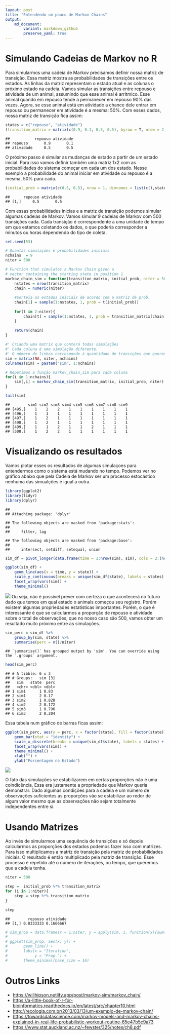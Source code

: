 ```yaml
---
layout: post
title: "Entendendo um pouco de Markov Chains"
output:
    md_document:
        variant: markdown_github
        preserve_yaml: true
---
```


Simulando Cadeias de Markov no R
================================

Para simularmos uma cadeia de Markov precisamos definir nossa matriz de
transição. Essa matriz mostra as probabilidades de transições entre os
estados. As linhas da matriz representam o estado atual e as colunas o
próximo estado na cadeia. Vamos simular as transições entre repouso e
atividade de um animal, assumindo que esse animal é arritmico. Esse
animal quando em repouso tende a permanecer em repouso 90% das vezes.
Agora, se esse animal está em atividade a chance dele entrar em repouso
ou permanecer em atividade é a mesma: 50%. Com esses dados, nossa matriz
de transição fica assim:

``` r
states = c("repouso", "atividade")
(transition_matrix = matrix(c(0.9, 0.1, 0.5, 0.5), byrow = T, nrow = 2, dimnames = list(states,states)))
```

    ##           repouso atividade
    ## repouso       0.9       0.1
    ## atividade     0.5       0.5

O próximo passo é simular as mudanças de estado a partir de um estado
inicial. Para isso vamos definir também uma matriz 1x2 com as
probabilidades do sistema começar em cada um dos estado. Nesse exemplo a
probabilidade do animal iniciar em atividade ou repouso é a mesma, 50%
para cada.

``` r
(initial_prob = matrix(c(0.5, 0.5), nrow = 1, dimnames = list(c(),states)))
```

    ##      repouso atividade
    ## [1,]     0.5       0.5

Com essas probabilidades inicias e a matriz de transição podemos simular
algumas cadeias de Markov. Vamos simular 9 cadeias de Markov com 500
transições cada. Cada transição é correspondente a uma unidade de tempo
em que estamos coletando os dados, o que poderia corresponder a minutos
ou horas dependendo do tipo de coleta.

``` r
set.seed(53)

# Quantas simulações e probabilidades iniciais
nchains  = 9
niter = 500

# Function that simulates a Markov Chain given a 
# vector containing the starting state in position 1
markov_chain_sim = function(transition_matrix, initial_prob, niter = 50){
    nstates = nrow(transition_matrix)
    chain = numeric(niter)
    
    #Sorteia os estados iniciais de acordo com a matriz de prob.
    chain[1] = sample(1:nstates, 1, prob = t(initial_prob))
    
    for(t in 2:niter){
        chain[t] = sample(1:nstates, 1, prob = transition_matrix[chain[t-1],])
    }
    
    return(chain)
}

#' Criando uma matrix que conterá todas simulações
#' Cada coluna é uma simulação diferente.
#' O número de linhas corresponde à quantidade de transições que queremos simular
sim = matrix(NA, niter, nchains)
colnames(sim) = paste0("sim", 1:nchains) 

# Repetimos a função markov_chain_sim para cada coluna
for(i in 1:nchains){
    sim[,i] = markov_chain_sim(transition_matrix, initial_prob, niter) 
}

tail(sim)
```

    ##        sim1 sim2 sim3 sim4 sim5 sim6 sim7 sim8 sim9
    ## [495,]    1    2    2    1    1    1    1    1    1
    ## [496,]    1    1    1    1    1    1    1    1    1
    ## [497,]    1    2    1    1    1    1    1    1    1
    ## [498,]    1    2    1    1    1    1    1    1    1
    ## [499,]    1    1    2    1    1    2    1    1    1
    ## [500,]    1    2    2    1    1    1    1    1    1

Visualizando os resultados
==========================

Vamos plotar esses os resultados de algumas simulaçoes para entendermos
como o sistema está mudando no tempo. Podemos ver no gráfico abaixo que
pela Cadeia de Markov ser um processo estocástico nenhuma das simualções
é igual a outra.

``` r
library(ggplot2)
library(tidyr)
library(dplyr)
```

    ## 
    ## Attaching package: 'dplyr'

    ## The following objects are masked from 'package:stats':
    ## 
    ##     filter, lag

    ## The following objects are masked from 'package:base':
    ## 
    ##     intersect, setdiff, setequal, union

``` r
sim_df = pivot_longer(data.frame(time = 1:nrow(sim), sim), cols = 2:(ncol(sim)+1), names_to = "sim", values_to = "state")

ggplot(sim_df) +
    geom_line(aes(x = time, y = state)) +
    scale_y_continuous(breaks = unique(sim_df$state), labels = states) +
    facet_wrap(vars(sim)) +
    theme_minimal()
```

![](markov_chain_files/figure-markdown_github/line-plot-1.png) Ou seja,
não é possível prever com certeza o que acontecerá no futuro dado que
temos em qual estado o animals começou seu registro. Porém existem
algumas propriedades estatísticas importantes. Porém, o que é
interessante é que se calcularmos a proporção de repouso e atividade
sobre o total de observações, que no nosso caso são 500, vamos obter um
resultado muito próximo entre as simulações.

``` r
sim_perc = sim_df %>% 
    group_by(sim, state) %>% 
    summarise(perc = n()/niter)
```

    ## `summarise()` has grouped output by 'sim'. You can override using the `.groups` argument.

``` r
head(sim_perc)
```

    ## # A tibble: 6 x 3
    ## # Groups:   sim [3]
    ##   sim   state  perc
    ##   <chr> <dbl> <dbl>
    ## 1 sim1      1 0.83 
    ## 2 sim1      2 0.17 
    ## 3 sim2      1 0.828
    ## 4 sim2      2 0.172
    ## 5 sim3      1 0.796
    ## 6 sim3      2 0.204

Essa tabela num gráfico de barras ficas assim:

``` r
ggplot(sim_perc, aes(y = perc, x = factor(state), fill = factor(state))) +
    geom_bar(stat = "identity") +
    scale_x_discrete(breaks = unique(sim_df$state), labels = states) +
    facet_wrap(vars(sim)) +
    theme_minimal() +
    xlab("") +
    ylab("Porcentagem no Estado")
```

![](markov_chain_files/figure-markdown_github/bar-plot-1.png)

O fato das simulações se estabilizarem em certas proporções não é uma
coindicência. Essa era justamente a propriedade que Markov queria
demonstrar. Dado algumas condições para a cadeia e um número de
observações suficientes as proporções vão se estabilizar ao redor de
algum valor mesmo que as observações não sejam totalmente independentes
entre si.

Usando Matrizes
===============

Ao invés de simularmos uma sequência de transições e só depois
calcularmos as proporções dos estados podemos fazer isso com matrizes.
Para isso multiplicamos a matriz de transição pela matriz de
probabilidades iniciais. O resultado é então multiplicado pela matriz de
transição. Esse processo é repetido até o número de iterações, ou tempo,
que queremos que a cadeia tenha.

``` r
niter = 500

step =  initial_prob %*% transition_matrix
for (i in 1:niter){
    step = step %*% transition_matrix
}

step
```

    ##        repouso atividade
    ## [1,] 0.8333333 0.1666667

``` r
# sim_prop = data.frame(x = 1:niter, y = apply(sim, 1, function(x){sum(x == 1)/nchains}))
# 
# ggplot(sim_prop, aes(x, y)) +
#       geom_line() +
#       labs(x = "Iteration",
#            y = "Prop.") +
#       theme_minimal(base_size = 16)
```

Outros Links
============

-   <a href="https://willhipson.netlify.app/post/markov-sim/markov_chain/" class="uri">https://willhipson.netlify.app/post/markov-sim/markov_chain/</a>
-   <a href="https://a-little-book-of-r-for-bioinformatics.readthedocs.io/en/latest/src/chapter10.html" class="uri">https://a-little-book-of-r-for-bioinformatics.readthedocs.io/en/latest/src/chapter10.html</a>
-   <a href="http://recologia.com.br/2013/03/13/um-exemplo-de-markov-chain/" class="uri">http://recologia.com.br/2013/03/13/um-exemplo-de-markov-chain/</a>
-   <a href="https://towardsdatascience.com/markov-models-and-markov-chains-explained-in-real-life-probabilistic-workout-routine-65e47b5c9a73" class="uri">https://towardsdatascience.com/markov-models-and-markov-chains-explained-in-real-life-probabilistic-workout-routine-65e47b5c9a73</a>
-   <a href="https://www.stat.auckland.ac.nz/~fewster/325/notes/ch8.pdf" class="uri">https://www.stat.auckland.ac.nz/~fewster/325/notes/ch8.pdf</a>

